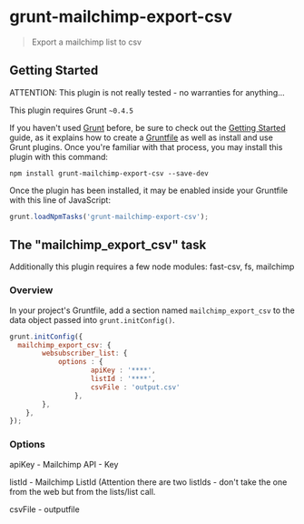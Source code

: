 # grunt-mailchimp-export-csv

> Export a mailchimp list to csv

## Getting Started
ATTENTION: This plugin is not really tested - no warranties for anything...

This plugin requires Grunt `~0.4.5`

If you haven't used [Grunt](http://gruntjs.com/) before, be sure to check out the [Getting Started](http://gruntjs.com/getting-started) guide, as it explains how to create a [Gruntfile](http://gruntjs.com/sample-gruntfile) as well as install and use Grunt plugins. Once you're familiar with that process, you may install this plugin with this command:

```shell
npm install grunt-mailchimp-export-csv --save-dev
```

Once the plugin has been installed, it may be enabled inside your Gruntfile with this line of JavaScript:

```js
grunt.loadNpmTasks('grunt-mailchimp-export-csv');
```

## The "mailchimp_export_csv" task

Additionally this plugin requires a few node modules: 
fast-csv, fs, mailchimp

### Overview
In your project's Gruntfile, add a section named `mailchimp_export_csv` to the data object passed into `grunt.initConfig()`.

```js
grunt.initConfig({
  mailchimp_export_csv: {
		websubscriber_list: {
			options : { 
					apiKey : '****', 
					listId : '****',
					csvFile : 'output.csv'
				},
		},
    },
});
```

### Options

apiKey - Mailchimp API - Key

listId - Mailchimp ListId (Attention there are two listIds - don't take the one from the web but from the lists/list call.

csvFile - outputfile
